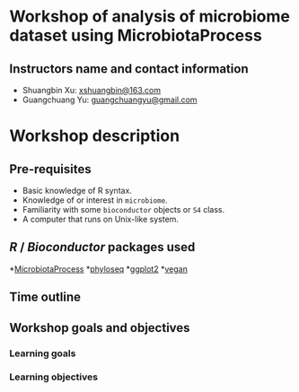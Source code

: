 <!-- README.md is generated from README.Rmd. Please edit that file -->

# Workshop of analysis of microbiome dataset using MicrobiotaProcess

## Instructors name and contact information

  - Shuangbin Xu: <xshuangbin@163.com>
  - Guangchuang Yu: <guangchuangyu@gmail.com>

# Workshop description

## Pre-requisites

  - Basic knowledge of R syntax.
  - Knowledge of or interest in `microbiome`.
  - Familiarity with some `bioconductor` objects or `S4` class.
  - A computer that runs on Unix-like system.

## *R* / *Bioconductor* packages used

*[MicrobiotaProcess](https://www.bioconductor.org/packages/devel/bioc/html/MicrobiotaProcess.html)
*[phyloseq](https://www.bioconductor.org/packages/release/bioc/html/phyloseq.html)
*[ggplot2](https://cran.r-project.org/web/packages/ggplot2/index.html)
*[vegan](https://cran.r-project.org/web/packages/vegan/index.html)

## Time outline

## Workshop goals and objectives

### Learning goals

### Learning objectives
